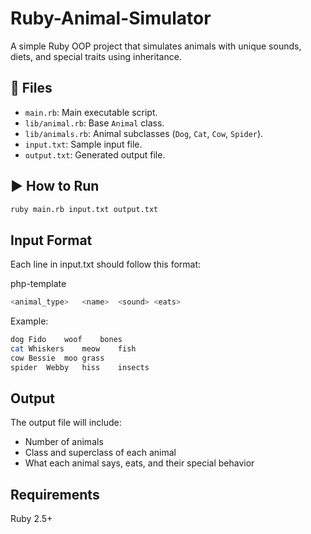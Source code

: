 # Ruby-Animal-Simulator
A simple Ruby OOP project that simulates animals with unique sounds, diets, and special traits using inheritance.

## 📁 Files

- `main.rb`: Main executable script.
- `lib/animal.rb`: Base `Animal` class.
- `lib/animals.rb`: Animal subclasses (`Dog`, `Cat`, `Cow`, `Spider`).
- `input.txt`: Sample input file.
- `output.txt`: Generated output file.

## ▶️ How to Run

```bash
ruby main.rb input.txt output.txt
```
## Input Format
Each line in input.txt should follow this format:

php-template
```bash
<animal_type>	<name>	<sound>	<eats>
```
Example:
```bash
dog	Fido	woof	bones
cat	Whiskers	meow	fish
cow	Bessie	moo	grass
spider	Webby	hiss	insects
```

## Output
The output file will include:

- Number of animals
- Class and superclass of each animal
- What each animal says, eats, and their special behavior

## Requirements
Ruby 2.5+
